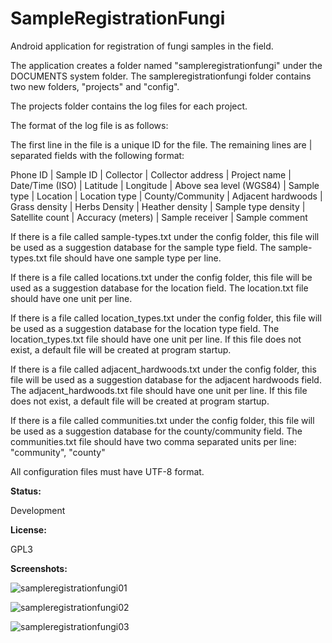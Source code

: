 # SampleRegistrationFungi

Android application for registration of fungi samples in the field.

The application creates a folder named "sampleregistrationfungi" under the DOCUMENTS system folder.
The sampleregistrationfungi folder contains two new folders, "projects" and "config".

The projects folder contains the log files for each project.

The format of the log file is as follows:

The first line in the file is a unique ID for the file.
The remaining lines are | separated fields with the following format:

Phone ID | Sample ID | Collector | Collector address | Project name | Date/Time (ISO) | Latitude | Longitude | Above sea level (WGS84) | Sample type | Location | Location type | County/Community | Adjacent hardwoods | Grass density | Herbs Density | Heather density | Sample type density | Satellite count | Accuracy (meters) | Sample receiver | Sample comment

If there is a file called sample-types.txt under the config folder, this file will be used as a
suggestion database for the sample type field. The sample-types.txt file should have one sample type per line.

If there is a file called locations.txt under the config folder, this file will be used as a
suggestion database for the location field. The location.txt file should have one unit per line.

If there is a file called location_types.txt under the config folder, this file will be used as a
suggestion database for the location type field. The location_types.txt file should have one unit per line.
If this file does not exist, a default file will be created at program startup.

If there is a file called adjacent_hardwoods.txt under the config folder, this file will be used as a
suggestion database for the adjacent hardwoods field. The adjacent_hardwoods.txt file should have one unit per line.
If this file does not exist, a default file will be created at program startup.

If there is a file called communities.txt under the config folder, this file will be used as a
suggestion database for the county/community field. The communities.txt file should have two comma separated units per line: "community", "county"

All configuration files must have UTF-8 format.

__Status:__

Development

__License:__

GPL3

__Screenshots:__


![sampleregistrationfungi01](https://cloud.githubusercontent.com/assets/1276717/16264496/4c331346-387a-11e6-8794-283d2dddde7e.png)


![sampleregistrationfungi02](https://cloud.githubusercontent.com/assets/1276717/16264499/4fcde29c-387a-11e6-99d3-3084664cfd73.png)


![sampleregistrationfungi03](https://cloud.githubusercontent.com/assets/1276717/16264501/52d8c600-387a-11e6-89cd-d6dcbe49df76.png)